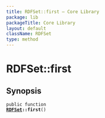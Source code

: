 ```yaml
---
title: RDFSet::first — Core Library
package: lib
packageTitle: Core Library
layout: default
className: RDFSet
type: method
---
```


# RDFSet::first

## Synopsis

<code>public function <b><a href="RDFSet">RDFSet</a>::first</b>()</code>

